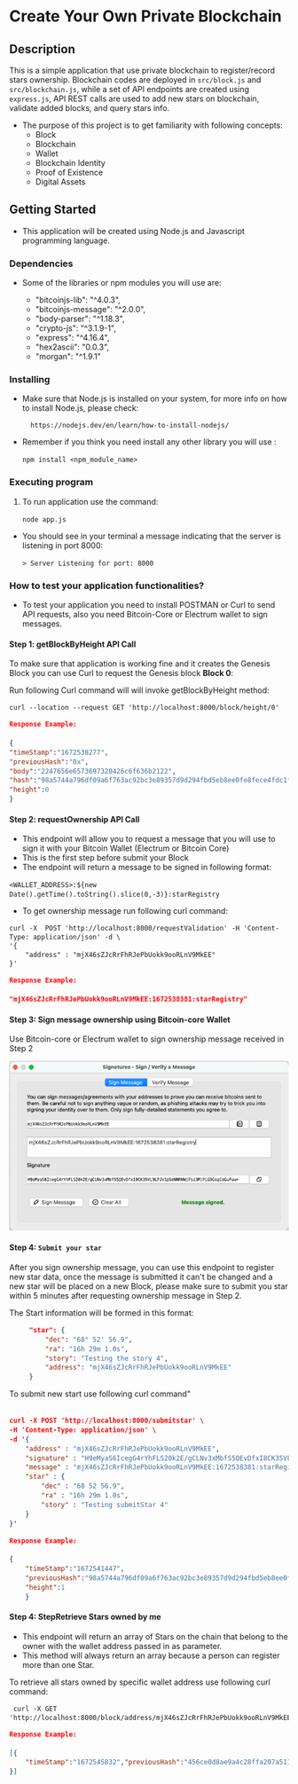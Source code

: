 # Create Your Own Private Blockchain


## Description

This is a simple application that use private blockchain to register/record stars ownership. Blockchain codes are deployed in `src/block.js` and `src/blockchain.js`, while a set of API endpoints are created using `express.js`, API REST calls are used to add new stars on blockchain, validate added blocks, and query stars info. 

* The purpose of this project is to get familiarity with following concepts:
    - Block
    - Blockchain
    - Wallet
    - Blockchain Identity
    - Proof of Existence
    - Digital Assets


## Getting Started

- This application will be created using Node.js and Javascript programming language. 

### Dependencies

* Some of the libraries or npm modules you will use are:

    - "bitcoinjs-lib": "^4.0.3",
    - "bitcoinjs-message": "^2.0.0",
    - "body-parser": "^1.18.3",
    - "crypto-js": "^3.1.9-1",
    - "express": "^4.16.4",
    - "hex2ascii": "0.0.3",
    - "morgan": "^1.9.1"



### Installing

* Make sure that Node.js is installed on your system, for more info on how to install Node.js, please check: 

        https://nodejs.dev/en/learn/how-to-install-nodejs/

* Remember if you think you need install any other library you will use :
    
    `npm install <npm_module_name>`

### Executing program

1. To run application use the command: 
    
    ```node app.js```


* You should see in your terminal a message indicating that the server is listening in port 8000:
    
    ```> Server Listening for port: 8000```

### How to test your application functionalities?

* To test your application you need to install POSTMAN or Curl to send API requests, also you need Bitcoin-Core or Electrum wallet to sign messages.

#### Step 1: **getBlockByHeight API Call**
To make sure that application is working fine and it creates the Genesis Block you can use Curl to request the Genesis block **Block 0**:

Run following Curl command will will invoke getBlockByHeight method:

```curl
curl --location --request GET 'http://localhost:8000/block/height/0'
```

```json
Response Example:

{
"timeStamp":"1672538277",
"previousHash":"0x",
"body":"2247656e6573697320426c6f636b2122",
"hash":"98a5744a796df09a6f763ac92bc3e89357d9d294fbd5eb8ee0fe8fece4fdc1f4",
"height":0
}

```




#### Step 2: **requestOwnership API Call**
- This endpoint will allow you to request a message that you will use to sign it with your Bitcoin Wallet (Electrum or Bitcoin Core)
- This is the first step before submit your Block
- The endpoint will return a message to be signed in following format:

```<WALLET_ADDRESS>:${new Date().getTime().toString().slice(0,-3)}:starRegistry```

* To get ownership message run following curl command:

```
curl -X  POST 'http://localhost:8000/requestValidation' -H 'Content-Type: application/json' -d \
'{
    "address" : "mjX46sZJcRrFhRJePbUokk9ooRLnV9MkEE"
}'

```

```json
Response Example:

"mjX46sZJcRrFhRJePbUokk9ooRLnV9MkEE:1672538381:starRegistry"

```

#### Step 3: **Sign message ownership using Bitcoin-core Wallet**

Use Bitcoin-core or Electrum wallet to sign ownership message received in Step 2

<img src="../assets/sign.png" width="1000"/>


#### Step 4: `Submit your star`

After you sign ownership message, you can use this endpoint to register new star data, once the message is submitted it can't be changed and a new star will be placed on a new Block, please make sure to submit you star within 5 minutes after requesting ownership message in Step 2.

The Start information will be formed in this format:

```json
     "star": {
         "dec": "68° 52' 56.9",
         "ra": "16h 29m 1.0s",
         "story": "Testing the story 4",
         "address": "mjX46sZJcRrFhRJePbUokk9ooRLnV9MkEE"
     }
```


To submit new start use following curl command"

```json

curl -X POST 'http://localhost:8000/submitstar' \
-H 'Content-Type: application/json' \
-d '{
    "address" : "mjX46sZJcRrFhRJePbUokk9ooRLnV9MkEE",
    "signature" : "H9eMyaS6IcegG4rYhFLS20k2E/gCLNv3xMbfS5QEvDfxI8CK35VL9LPJv1pSeNNRNWjPsz3MjPLG9GsgCoGuFuw=",
    "message" : "mjX46sZJcRrFhRJePbUokk9ooRLnV9MkEE:1672538381:starRegistry",
    "star" : {
        "dec" : "68 52 56.9",
        "ra" : "16h 29m 1.0s",
        "story" : "Testing submitStar 4"
    }
}'

```

```json
Response Example:

{
    "timeStamp":"1672541447",
    "previousHash":"98a5744a796df09a6f763ac92bc3e89357d9d294fbd5eb8ee0fe8fece4fdc1f4","body":"7b22646563223a2236382035322035362e39222c227261223a223136682032396d20312e3073222c2273746f7279223a2254657374696e67207375626d6974537461722034227d","hash":"82c74e19659cfbe0372757185c1b828c8a665380548aa508587f3b2d6d9d59e3",
    "height":1
    }

```


#### Step 4: StepRetrieve Stars owned by me

- This endpoint will return an array of Stars on the chain that belong to the owner with the wallet address passed in as parameter.
- This method will always return an array because a person can register more than one Star.

To retrieve all stars owned by specific wallet address use following curl command:

```curl
 curl -X GET 'http://localhost:8000/block/address/mjX46sZJcRrFhRJePbUokk9ooRLnV9MkEE'

 ```

```json
Response Example:

[{
    "timeStamp":"1672545832","previousHash":"456ce0d8ae9a4c28ffa207a5113579e605c677b8195697e78442e1631595df9c","body":"7b2273746172223a7b22646563223a2236382035322035362e39222c227261223a223136682032396d20312e3073222c2273746f7279223a2254657374696e67207375626d6974537461722034227d2c2261646472657373223a226d6a583436735a4a6352724668524a655062556f6b6b396f6f524c6e56394d6b4545227d","hash":"bc2815f2940db9c035e5c2ad4f458f632ac4dbfbae785b1575f1fa5f1bbcb767","height":1
}]

```



